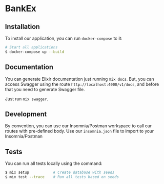 # BankEx 

## Installation

To install our application, you can run `docker-compose` to it:

```sh
# Start all applications
$ docker-compose up --build
```

## Documentation

You can generate Elixir documentation just running `mix docs`.
But, you can access Swagger using the route `http://localhost:4000/v1/docs`, and before that you need to generate Swagger file.

Just run `mix swagger`.

## Development

By convention, you can use our Insomnia/Postman workspace to call our routes with pre-defined body. Use our `insomnia.json` file to import to your Insomnia/Postman

## Tests

You can run all tests locally using the command:

```sh
$ mix setup           # Create database with seeds
$ mix test --trace    # Run all tests based on seeds
```
